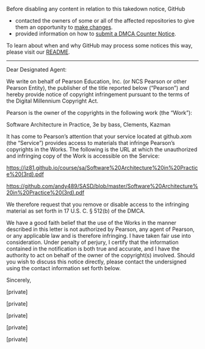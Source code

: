 Before disabling any content in relation to this takedown notice, GitHub
- contacted the owners of some or all of the affected repositories to give them an opportunity to [make changes](https://docs.github.com/en/github/site-policy/dmca-takedown-policy#a-how-does-this-actually-work).
- provided information on how to [submit a DMCA Counter Notice](https://docs.github.com/en/articles/guide-to-submitting-a-dmca-counter-notice).

To learn about when and why GitHub may process some notices this way, please visit our [README](https://github.com/github/dmca/blob/master/README.md#anatomy-of-a-takedown-notice).

---

Dear Designated Agent: 

We write on behalf of Pearson Education, Inc. (or NCS Pearson or other Pearson Entity), the publisher of the title reported below (“Pearson”) and hereby provide notice of copyright infringement pursuant to the terms of the Digital Millennium Copyright Act.

Pearson is the owner of the copyrights in the following work (the “Work”): 

Software Architecture in Practice, 3e by bass, Clements, Kazman

It has come to Pearson’s attention that your service located at github.xom (the “Service”) provides access to materials that infringe Pearson’s copyrights in the Works. The following is the URL at which the unauthorized and infringing copy of the Work is accessible on the Service: 

https://jz81.github.io/course/sa/Software%20Architecture%20in%20Practice%20(3rd).pdf

https://github.com/andy489/SASD/blob/master/Software%20Architecture%20in%20Practice%20(3rd).pdf

We therefore request that you remove or disable access to the infringing material as set forth in 17 U.S. C. § 512(b) of the DMCA.

We have a good faith belief that the use of the Works in the manner described in this letter is not authorized by Pearson, any agent of Pearson, or any applicable law and is therefore infringing. I have taken fair use into consideration. Under penalty of perjury, I certify that the information contained in the notification is both true and accurate, and I have the authority to act on behalf of the owner of the copyright(s) involved.  Should you wish to discuss this notice directly, please contact the undersigned using the contact information set forth below. 
                                                                                        
Sincerely, 

[private]

[private]

[private]

[private]

[private]
